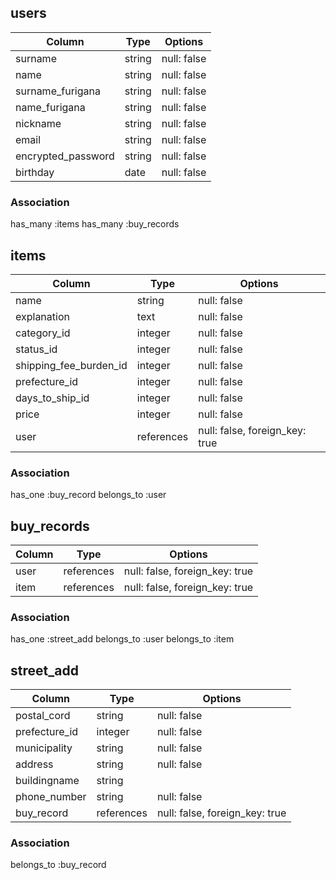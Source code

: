 ## users

|Column             |Type  |Options    |
|-------------------|------|-----------|
|surname            |string|null: false|
|name               |string|null: false|
|surname_furigana   |string|null: false|
|name_furigana      |string|null: false|
|nickname           |string|null: false|
|email              |string|null: false|
|encrypted_password |string|null: false|
|birthday           |date  |null: false|

### Association
has_many :items
has_many :buy_records

## items

|Column               | Type       |Options                         |
|----------------------|-----------|--------------------------------|
|name                  |string     |null: false                     |
|explanation           |text       |null: false                     |
|category_id           |integer    |null: false                     |
|status_id             |integer    |null: false                     |
|shipping_fee_burden_id|integer    |null: false                     |
|prefecture_id         |integer    |null: false                     |
|days_to_ship_id       |integer    |null: false                     |
|price                 |integer    |null: false                     |
|user                  |references |null: false, foreign_key: true  |



### Association
has_one :buy_record
belongs_to :user

## buy_records

|Column|Type       |Options                        |
|------|-----------|-------------------------------|
|user  |references |null: false, foreign_key: true |
|item  |references |null: false, foreign_key: true |


### Association
has_one :street_add
belongs_to :user
belongs_to :item

## street_add

|Column       |Type         |Options                         |
|-------------|-------------|--------------------------------|
|postal_cord  |string       |null: false                     |
|prefecture_id|integer      |null: false                     |
|municipality |string       |null: false                     |
|address      |string       |null: false                     |
|buildingname |string       ||
|phone_number |string       |null: false                     |
|buy_record   |references   |null: false, foreign_key: true  |


### Association
belongs_to :buy_record